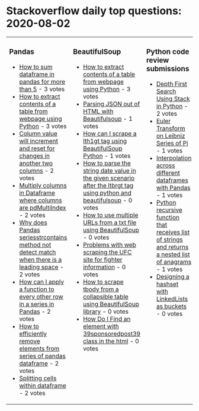 # Stackoverflow daily top questions: <!-- date starts -->2020-08-02<!-- date ends -->

<table><tr><td valign="top" width="33%">

### Pandas
<!-- pandas starts -->
* [How to sum dataframe in pandas for more than 5](https://stackoverflow.com/questions/63213256/how-to-sum-dataframe-in-pandas-for-more-than-5) - 3 votes
* [How to extract contents of a table from webpage using Python](https://stackoverflow.com/questions/63215642/how-to-extract-contents-of-a-table-from-webpage-using-python) - 3 votes
* [Column value will increment and reset for changes in another two columns](https://stackoverflow.com/questions/63220183/column-value-will-increment-and-reset-for-changes-in-another-two-columns) - 2 votes
* [Multiply columns in Dataframe where columns are pdMultiIndex](https://stackoverflow.com/questions/63219407/multiply-columns-in-dataframe-where-columns-are-pd-multiindex) - 2 votes
* [Why does Pandas seriesstrcontains method not detect match when there is a leading space](https://stackoverflow.com/questions/63211473/why-does-pandas-series-str-contains-method-not-detect-match-when-there-is-a-lead) - 2 votes
* [How can I apply a function to every other row in a series in Pandas](https://stackoverflow.com/questions/63212292/how-can-i-apply-a-function-to-every-other-row-in-a-series-in-pandas) - 2 votes
* [How to efficiently remove elements from series of pandas dataframe](https://stackoverflow.com/questions/63211636/how-to-efficiently-remove-elements-from-series-of-pandas-dataframe) - 2 votes
* [Splitting cells within dataframe](https://stackoverflow.com/questions/63211311/splitting-cells-within-dataframe) - 2 votes
<!-- pandas ends -->
</td><td valign="top" width="34%">


### BeautifulSoup
<!-- bs starts -->
* [How to extract contents of a table from webpage using Python](https://stackoverflow.com/questions/63215642/how-to-extract-contents-of-a-table-from-webpage-using-python) - 3 votes
* [Parsing JSON out of HTML with Beautifulsoup](https://stackoverflow.com/questions/63216552/parsing-json-out-of-html-with-beautifulsoup) - 1 votes
* [How can I scrape a lth1gt tag using BeautifulSoup Python](https://stackoverflow.com/questions/63217096/how-can-i-scrape-a-h1-tag-using-beautifulsoup-python) - 1 votes
* [How to parse the string date value in the given scenario after the ltbrgt tag using python and beautifulsoup](https://stackoverflow.com/questions/63220276/how-to-parse-the-string-date-value-in-the-given-scenario-after-the-br-tag-u) - 0 votes
* [How to use multiple URLs from a txt file using BeautifulSoup](https://stackoverflow.com/questions/63221653/how-to-use-multiple-urls-from-a-txt-file-using-beautifulsoup) - 0 votes
* [Problems with web scraping the UFC site for fighter information](https://stackoverflow.com/questions/63220023/problems-with-web-scraping-the-ufc-site-for-fighter-information) - 0 votes
* [How to scrape tbody from a collapsible table using BeautifulSoup library](https://stackoverflow.com/questions/63219169/how-to-scrape-tbody-from-a-collapsible-table-using-beautifulsoup-library) - 0 votes
* [How Do I Find an element with 39sponsoredpost39 class in the html](https://stackoverflow.com/questions/63218510/how-do-i-find-an-element-with-sponsored-post-class-in-the-html) - 0 votes
<!-- bs ends -->
</td><td valign="top" width="34%">


### Python code review submissions
<!-- code_review starts -->
* [Depth First Search Using Stack in Python](https://codereview.stackexchange.com/questions/247368/depth-first-search-using-stack-in-python) - 2 votes
* [Euler Transform on Leibniz Series of Pi](https://codereview.stackexchange.com/questions/247389/euler-transform-on-leibniz-series-of-pi) - 1 votes
* [Interpolation across different dataframes with Pandas](https://codereview.stackexchange.com/questions/247376/interpolation-across-different-dataframes-with-pandas) - 1 votes
* [Python recursive function that receives list of strings and returns a nested list of anagrams](https://codereview.stackexchange.com/questions/247372/python-recursive-function-that-receives-list-of-strings-and-returns-a-nested-li) - 1 votes
* [Designing a hashset with LinkedLists as buckets](https://codereview.stackexchange.com/questions/247390/designing-a-hashset-with-linkedlists-as-buckets) - 0 votes
<!-- code_review ends -->
</td><td valign="top" width="34%">